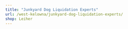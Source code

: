 ```yaml
---
title: "Junkyard Dog Liquidation Experts"
url: /west-kelowna/junkyard-dog-liquidation-experts/
shop: Leiher
---
```

